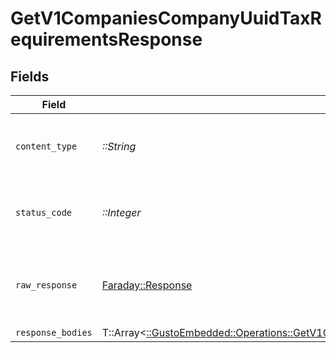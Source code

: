 # GetV1CompaniesCompanyUuidTaxRequirementsResponse


## Fields

| Field                                                                                                                                                                          | Type                                                                                                                                                                           | Required                                                                                                                                                                       | Description                                                                                                                                                                    |
| ------------------------------------------------------------------------------------------------------------------------------------------------------------------------------ | ------------------------------------------------------------------------------------------------------------------------------------------------------------------------------ | ------------------------------------------------------------------------------------------------------------------------------------------------------------------------------ | ------------------------------------------------------------------------------------------------------------------------------------------------------------------------------ |
| `content_type`                                                                                                                                                                 | *::String*                                                                                                                                                                     | :heavy_check_mark:                                                                                                                                                             | HTTP response content type for this operation                                                                                                                                  |
| `status_code`                                                                                                                                                                  | *::Integer*                                                                                                                                                                    | :heavy_check_mark:                                                                                                                                                             | HTTP response status code for this operation                                                                                                                                   |
| `raw_response`                                                                                                                                                                 | [Faraday::Response](https://www.rubydoc.info/gems/faraday/Faraday/Response)                                                                                                    | :heavy_check_mark:                                                                                                                                                             | Raw HTTP response; suitable for custom response parsing                                                                                                                        |
| `response_bodies`                                                                                                                                                              | T::Array<[::GustoEmbedded::Operations::GetV1CompaniesCompanyUuidTaxRequirementsResponseBody](../../models/operations/getv1companiescompanyuuidtaxrequirementsresponsebody.md)> | :heavy_minus_sign:                                                                                                                                                             | OK                                                                                                                                                                             |